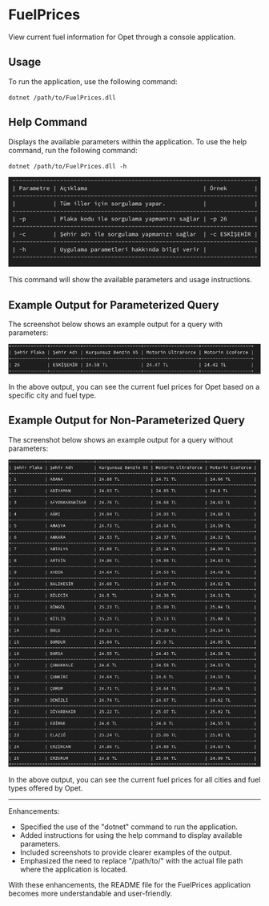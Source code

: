 # FuelPrices
View current fuel information for Opet through a console application.

## Usage
To run the application, use the following command:

<code>dotnet /path/to/FuelPrices.dll</code>

## Help Command
Displays the available parameters within the application. To use the help command, run the following command:

<code>dotnet /path/to/FuelPrices.dll -h</code>

![Help Query](images/help.png)

This command will show the available parameters and usage instructions.

## Example Output for Parameterized Query
The screenshot below shows an example output for a query with parameters:

![Parameters Query](images/parameters-query.png)

In the above output, you can see the current fuel prices for Opet based on a specific city and fuel type.

## Example Output for Non-Parameterized Query
The screenshot below shows an example output for a query without parameters:

![Non Parameters Query](images/non-parameters-query.png)

In the above output, you can see the current fuel prices for all cities and fuel types offered by Opet.

---

Enhancements:
- Specified the use of the "dotnet" command to run the application.
- Added instructions for using the help command to display available parameters.
- Included screenshots to provide clearer examples of the output.
- Emphasized the need to replace "/path/to/" with the actual file path where the application is located.

With these enhancements, the README file for the FuelPrices application becomes more understandable and user-friendly.


